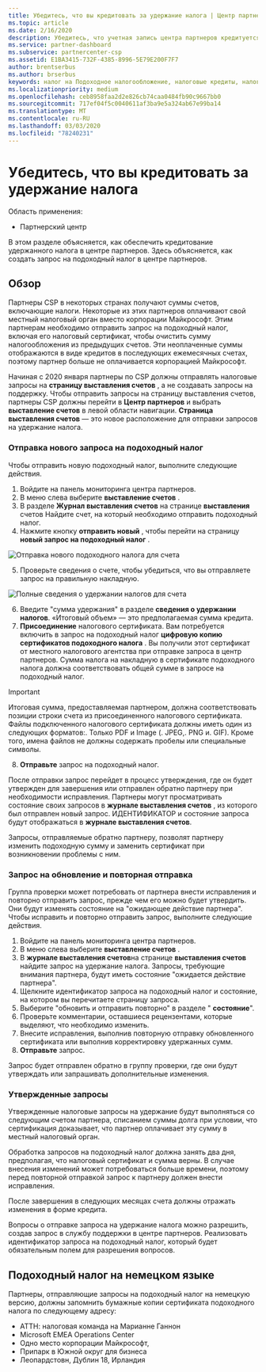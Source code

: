 ```yaml
---
title: Убедитесь, что вы кредитовать за удержание налога | Центр партнеров
ms.topic: article
ms.date: 2/16/2020
description: Убедитесь, что учетная запись центра партнеров кредитуется для подоходного налога, создав запрос на подоходный налог в центре партнеров.
ms.service: partner-dashboard
ms.subservice: partnercenter-csp
ms.assetid: E1BA3415-732F-4385-8996-5E79E200F7F7
author: brentserbus
ms.author: brserbus
keywords: налог на Подоходное налогообложение, налоговые кредиты, налоговый кредит для Германии, налоговые сертификаты
ms.localizationpriority: medium
ms.openlocfilehash: ceb8958faa2d2e826cb74caa0484fb90c9667bb0
ms.sourcegitcommit: 717ef04f5c0040611af3ba9e5a324ab67e99ba14
ms.translationtype: MT
ms.contentlocale: ru-RU
ms.lasthandoff: 03/03/2020
ms.locfileid: "78240231"
---
```

# <a name="make-sure-you-are-credited-for-withholding-tax"></a>Убедитесь, что вы кредитовать за удержание налога

Область применения:

- Партнерский центр

В этом разделе объясняется, как обеспечить кредитование удержанного налога в центре партнеров. Здесь объясняется, как создать запрос на подоходный налог в центре партнеров.

## <a name="overview"></a>Обзор

Партнеры CSP в некоторых странах получают суммы счетов, включающие налоги. Некоторые из этих партнеров оплачивают свой местный налоговый орган вместо корпорации Майкрософт. Этим партнерам необходимо отправить запрос на подоходный налог, включая его налоговый сертификат, чтобы очистить сумму налогообложения из предыдущих счетов. Эти неоплаченные суммы отображаются в виде кредитов в последующих ежемесячных счетах, поэтому партнер больше не оплачивается корпорацией Майкрософт.

Начиная с 2020 января партнеры по CSP должны отправлять налоговые запросы на **страницу выставления счетов** , а не создавать запросы на поддержку. Чтобы отправить запросы на страницу выставления счетов, партнеры CSP должны перейти в **Центр партнеров** и выбрать **выставление счетов** в левой области навигации. **Страница выставления счетов** — это новое расположение для отправки запросов на удержание налога. 

### <a name="submit-a-new-tax-withholding-request"></a>Отправка нового запроса на подоходный налог

Чтобы отправить новую подоходный налог, выполните следующие действия.

1. Войдите на панель мониторинга центра партнеров.
2. В меню слева выберите **выставление счетов** .
3. В разделе **Журнал выставления счетов** на странице **выставления** счетов Найдите счет, на который необходимо отправить подоходный налог.
4. Нажмите кнопку **отправить новый** , чтобы перейти на страницу **новый запрос на подоходный налог** .

![Отправка нового подоходного налога для счета](images/wht1.png)

5. Проверьте сведения о счете, чтобы убедиться, что вы отправляете запрос на правильную накладную.

![Полные сведения о удержании налогов для счета](images/wht2.png)

6. Введите "сумма удержания" в разделе **сведения о удержании налогов**. «Итоговый объем» — это предполагаемая сумма кредита.
7. **Присоединение** налогового сертификата. Вам потребуется включить в запрос на подоходный налог **цифровую копию** **сертификатов подоходного налога** . Вы получили этот сертификат от местного налогового агентства при отправке запроса в центр партнеров. Сумма налога на накладную в сертификате подоходного налога должна соответствовать общей сумме в запросе на подоходный налог. 

> [!IMPORTANT]
> Итоговая сумма, предоставляемая партнером, должна соответствовать позиции строки счета из присоединенного налогового сертификата. Файлы подключенного налогового сертификата должны иметь один из следующих форматов:. Только PDF и Image (. JPEG,. PNG и. GIF). Кроме того, имена файлов не должны содержать пробелы или специальные символы.

8. **Отправьте** запрос на подоходный налог.

После отправки запрос перейдет в процесс утверждения, где он будет утвержден для завершения или отправлен обратно партнеру при необходимости исправления. Партнеры могут просматривать состояние своих запросов в **журнале выставления счетов** , из которого был отправлен новый запрос. ИДЕНТИФИКАТОР и состояние запроса будут отображаться в **журнале выставления счетов**.

Запросы, отправляемые обратно партнеру, позволят партнеру изменить подоходную сумму и заменить сертификат при возникновении проблемы с ним. 

### <a name="update-request-and-resubmit"></a>Запрос на обновление и повторная отправка

Группа проверки может потребовать от партнера внести исправления и повторно отправить запрос, прежде чем его можно будет утвердить. Они будут изменять состояние на "ожидающее действие партнера". Чтобы исправить и повторно отправить запрос, выполните следующие действия.
 
1. Войдите на панель мониторинга центра партнеров.
2. В меню слева выберите **выставление счетов** .
3. В **журнале выставления счетов**на странице **выставления счетов** найдите запрос на удержание налога. Запросы, требующие внимания партнера, будут иметь состояние "ожидается действие партнера".
4. Щелкните идентификатор запроса на подоходный налог и состояние, на котором вы перечитаете страницу запроса.
5. Выберите "обновить и отправить повторно" в разделе " **состояние**".
6. Проверьте комментарии, оставшиеся рецензентами, которые выделяют, что необходимо изменить.
7. Внесите исправления, выполнив повторную отправку обновленного сертификата или выполнив корректировку удержанных сумм.
8. **Отправьте** запрос. 

Запрос будет отправлен обратно в группу проверки, где они будут утверждать или запрашивать дополнительные изменения.
 
### <a name="approved-requests"></a>Утвержденные запросы

Утвержденные налоговые запросы на удержание будут выполняться со следующим счетом партнера, списанием суммы долга при условии, что сертификация доказывает, что партнер оплачивает эту сумму в местный налоговый орган.

Обработка запросов на подоходный налог должна занять два дня, предполагая, что налоговый сертификат и сумма верны. В случае внесения изменений может потребоваться больше времени, поэтому перед повторной отправкой запрос к партнеру должен внести исправления.

После завершения в следующих месяцах счета должны отражать изменения в форме кредита.
 
Вопросы о отправке запроса на удержание налога можно разрешить, создав запрос в службу поддержки в центре партнеров. Реализовать идентификатор запроса на подоходный налог, который будет обязательным полем для разрешения вопросов.

## <a name="german-tax-withholding"></a>Подоходный налог на немецком языке

Партнеры, отправляющие запросы на подоходный налог на немецкую версию, должны запомнить бумажные копии сертификата подоходного налога по следующему адресу: 

- АТТН: налоговая команда на Марианне Ганнон
- Microsoft EMEA Operations Center
- Одно место корпорации Майкрософт,
- Припарк в Южной округ для бизнеса
- Леопардстовн, Дублин 18, Ирландия


